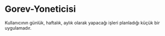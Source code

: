 # Gorev-Yoneticisi
 Kullanıcının günlük, haftalık, aylık olarak yapacağı işleri planladığı küçük bir uygulamadır.
